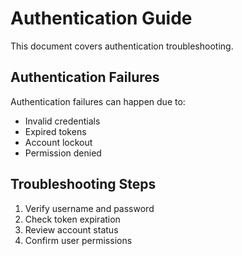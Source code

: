# Authentication Guide

This document covers authentication troubleshooting.

## Authentication Failures

Authentication failures can happen due to:
- Invalid credentials
- Expired tokens
- Account lockout
- Permission denied

## Troubleshooting Steps

1. Verify username and password
2. Check token expiration
3. Review account status
4. Confirm user permissions